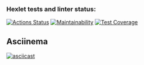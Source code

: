 ### Hexlet tests and linter status:
[![Actions Status](https://github.com/dariakoval/java-project-71/workflows/hexlet-check/badge.svg)](https://github.com/dariakoval/java-project-71/actions)              [![Maintainability](https://api.codeclimate.com/v1/badges/24b9f20c4dde45de5998/maintainability)](https://codeclimate.com/github/dariakoval/java-project-71/maintainability)             [![Test Coverage](https://api.codeclimate.com/v1/badges/24b9f20c4dde45de5998/test_coverage)](https://codeclimate.com/github/dariakoval/java-project-71/test_coverage)

## Asciinema
[![asciicast](https://asciinema.org/a/qPVCpmrnVNpu843nioVmm7sX8.svg)](https://asciinema.org/a/qPVCpmrnVNpu843nioVmm7sX8)
